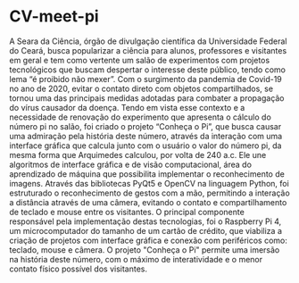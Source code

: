# CV-meet-pi
A Seara da Ciência, órgão de divulgação científica da Universidade Federal do Ceará, busca popularizar a ciência para alunos, professores e visitantes em geral e tem como vertente um salão de experimentos com projetos tecnológicos que buscam despertar o interesse deste público, tendo como lema “é proibido não mexer”. Com o surgimento da pandemia de Covid-19 no ano de 2020, evitar o contato direto com objetos compartilhados, se tornou uma das principais medidas adotadas para combater a propagação do vírus causador da doença. Tendo em vista esse contexto e a necessidade de renovação do experimento que apresenta o cálculo do número pi no salão, foi criado o projeto “Conheça o Pi”, que busca causar uma admiração pela história deste número, através da interação com uma interface gráfica que calcula junto com o usuário o valor do número pi, da mesma forma que Arquimedes calculou, por volta de 240 a.c. Ele une algoritmos de interface gráfica e de visão computacional, área do aprendizado de máquina que possibilita implementar o reconhecimento de imagens. Através das bibliotecas PyQt5 e OpenCV na linguagem Python, foi estruturado o reconhecimento de gestos com a mão, permitindo a interação a distância através de uma câmera, evitando o contato e compartilhamento de teclado e mouse entre os visitantes. O principal componente responsável pela implementação destas tecnologias, foi o Raspberry Pi 4, um microcomputador do tamanho de um cartão de crédito, que viabiliza a criação de projetos com interface gráfica e conexão com periféricos como: teclado, mouse e câmera. O projeto "Conheça o Pi" permite uma imersão na história deste número, com o máximo de interatividade e o menor contato físico possível dos visitantes.

